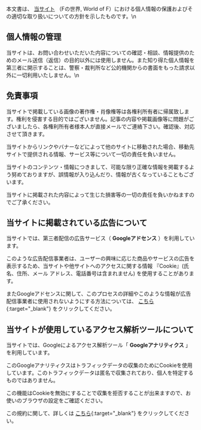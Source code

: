 本文書は、 [当サイト](https://world-of-f.website) （Fの世界, World of F）における個人情報の保護およびその適切な取り扱いについての方針を示したものです。\n
## 個人情報の管理
当サイトは、お問い合わせいただいた内容についての確認・相談、情報提供のためのメール送信（返信）の目的以外には使用しません。また知り得た個人情報を第三者に開示することは、警察・裁判所など公的機関からの書面をもった請求以外に一切利用いたしません。\n
## 免責事項
当サイトで掲載している画像の著作権・肖像権等は各権利所有者に帰属致します。権利を侵害する目的ではございません。記事の内容や掲載画像等に問題がございましたら、各権利所有者様本人が直接メールでご連絡下さい。確認後、対応させて頂きます。

当サイトからリンクやバナーなどによって他のサイトに移動された場合、移動先サイトで提供される情報、サービス等について一切の責任を負いません。

当サイトのコンテンツ・情報につきまして、可能な限り正確な情報を掲載するよう努めておりますが、誤情報が入り込んだり、情報が古くなっていることもございます。

当サイトに掲載された内容によって生じた損害等の一切の責任を負いかねますのでご了承ください。

## 当サイトに掲載されている広告について
当サイトでは、第三者配信の広告サービス（ **Googleアドセンス** ）を利用しています。

このような広告配信事業者は、ユーザーの興味に応じた商品やサービスの広告を表示するため、当サイトや他サイトへのアクセスに関する情報 『Cookie』(氏名、住所、メール アドレス、電話番号は含まれません) を使用することがあります。

またGoogleアドセンスに関して、このプロセスの詳細やこのような情報が広告配信事業者に使用されないようにする方法については、 [こちら](http://www.google.co.jp/policies/technologies/ads/){:target="_blank"} をクリックしてください。

## 当サイトが使用しているアクセス解析ツールについて
当サイトでは、Googleによるアクセス解析ツール「 **Googleアナリティクス** 」を利用しています。

このGoogleアナリティクスはトラフィックデータの収集のためにCookieを使用しています。このトラフィックデータは匿名で収集されており、個人を特定するものではありません。

この機能はCookieを無効にすることで収集を拒否することが出来ますので、お使いのブラウザの設定をご確認ください。

この規約に関して、詳しくは [こちら](https://www.google.com/analytics/terms/jp.html){:target="_blank"} をクリックしてください。